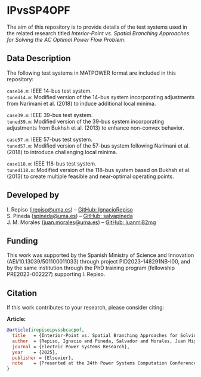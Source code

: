 # IPvsSP4OPF

The aim of this repository is to provide details of the test systems used in the related research titled *Interior-Point vs. Spatial Branching Approaches for Solving the AC Optimal Power Flow Problem*.

## Data Description

The following test systems in MATPOWER format are included in this repository:

`case14.m`: IEEE 14-bus test system.  
`tuned14.m`: Modified version of the 14-bus system incorporating adjustments from Narimani et al. (2018) to induce additional local minima.  

`case39.m`: IEEE 39-bus test system.  
`tuned39.m`: Modified version of the 39-bus system incorporating adjustments from Bukhsh et al. (2013) to enhance non-convex behavior.  

`case57.m`: IEEE 57-bus test system.  
`tuned57.m`: Modified version of the 57-bus system following Narimani et al. (2018) to introduce challenging local minima.  

`case118.m`: IEEE 118-bus test system.  
`tuned118.m`: Modified version of the 118-bus system based on Bukhsh et al. (2013) to create multiple feasible and near-optimal operating points.

## Developed by

I. Repiso (irepiso@uma.es) – [GitHub: IgnacioRepiso](https://github.com/IgnacioRepiso)  
S. Pineda (spineda@uma.es) – [GitHub: salvapineda](https://salvapineda.github.io/)  
J. M. Morales (juan.morales@uma.es) – [GitHub: juanmi82mg](https://juanmi82mg.github.io/)

## Funding

This work was supported by the Spanish Ministry of Science and Innovation (AEI/10.13039/501100011033) through project PID2023-148291NB-I00, and by the same institution through the PhD training program (fellowship PRE2023-002227) supporting I. Repiso.

## Citation

If this work contributes to your research, please consider citing:

**Article:**
```bibtex
@article{irepisoipvssbcacpof,
  title   = {Interior-Point vs. Spatial Branching Approaches for Solving the AC Optimal Power Flow Problem},
  author  = {Repiso, Ignacio and Pineda, Salvador and Morales, Juan Miguel},
  journal = {Electric Power Systems Research},
  year    = {2025},
  publisher = {Elsevier},
  note    = {Presented at the 24th Power Systems Computation Conference (Limassol, Cyprus)}
}



